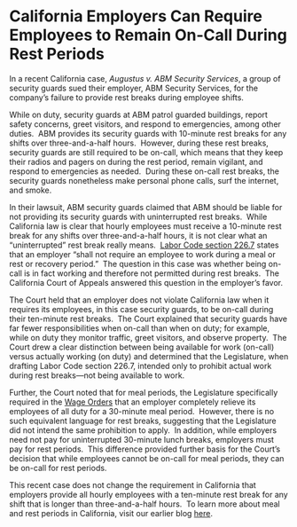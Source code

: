 # California Employers Can Require Employees to Remain On-Call During Rest Periods

In a recent California case, _Augustus v. ABM Security Services_, a group of security guards sued their employer, ABM Security Services, for the company’s failure to provide rest breaks during employee shifts. 

While on duty, security guards at ABM patrol guarded buildings, report safety concerns, greet visitors, and respond to emergencies, among other duties.  ABM provides its security guards with 10-minute rest breaks for any shifts over three-and-a-half hours.  However, during these rest breaks, security guards are still required to be on-call, which means that they keep their radios and pagers on during the rest period, remain vigilant, and respond to emergencies as needed.  During these on-call rest breaks, the security guards nonetheless make personal phone calls, surf the internet, and smoke.

In their lawsuit, ABM security guards claimed that ABM should be liable for not providing its security guards with uninterrupted rest breaks.  While California law is clear that hourly employees must receive a 10-minute rest break for any shifts over three-and-a-half hours, it is not clear what an “uninterrupted” rest break really means.  [Labor Code section 226.7](https://leginfo.legislature.ca.gov/faces/codes_displaySection.xhtml?lawCode=LAB&sectionNum=226.7.) states that an employer “shall not require an employee to work during a meal or rest or recovery period.”  The question in this case was whether being on-call is in fact working and therefore not permitted during rest breaks.  The California Court of Appeals answered this question in the employer’s favor.

The Court held that an employer does not violate California law when it requires its employees, in this case security guards, to be on-call during their ten-minute rest breaks.  The Court explained that security guards have far fewer responsibilities when on-call than when on duty; for example, while on duty they monitor traffic, greet visitors, and observe property.  The Court drew a clear distinction between being available for work (on-call) versus actually working (on duty) and determined that the Legislature, when drafting Labor Code section 226.7, intended only to prohibit actual work during rest breaks—not being available to work.

Further, the Court noted that for meal periods, the Legislature specifically required in the [Wage Orders](https://www.dir.ca.gov/iwc/wageorderindustries.htm) that an employer completely relieve its employees of all duty for a 30-minute meal period.  However, there is no such equivalent language for rest breaks, suggesting that the Legislature did not intend the same prohibition to apply.  In addition, while employers need not pay for uninterrupted 30-minute lunch breaks, employers must pay for rest periods.  This difference provided further basis for the Court’s decision that while employees cannot be on-call for meal periods, they can be on-call for rest periods.

This recent case does not change the requirement in California that employers provide all hourly employees with a ten-minute rest break for any shift that is longer than three-and-a-half hours.  To learn more about meal and rest periods in California, visit our earlier blog [here](http://www.ktlawsf.com/blog/2014/10/6/california-employment-law-faqs-rest-breaks-and-meal-periods).